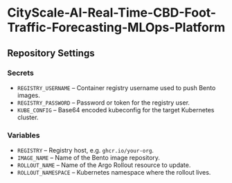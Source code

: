 # CityScale-AI-Real-Time-CBD-Foot-Traffic-Forecasting-MLOps-Platform

## Repository Settings

### Secrets

- `REGISTRY_USERNAME` – Container registry username used to push Bento images.
- `REGISTRY_PASSWORD` – Password or token for the registry user.
- `KUBE_CONFIG` – Base64 encoded kubeconfig for the target Kubernetes cluster.

### Variables

- `REGISTRY` – Registry host, e.g. `ghcr.io/your-org`.
- `IMAGE_NAME` – Name of the Bento image repository.
- `ROLLOUT_NAME` – Name of the Argo Rollout resource to update.
- `ROLLOUT_NAMESPACE` – Kubernetes namespace where the rollout lives.
